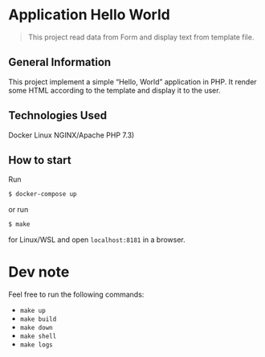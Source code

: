 # Application Hello World
> This project read data from Form and display text from template file.

## General Information
This project implement a simple “Hello, World” application in PHP. 
It render some HTML according to the template and display it to the user.


## Technologies Used
Docker Linux NGINX/Apache PHP 7.3) 

## How to start

Run
``` bash
$ docker-compose up
```
or run

``` bash
$ make
```
for Linux/WSL and open `localhost:8181` in a browser.

# Dev note
Feel free to run the following commands:
- `make up`  
- `make build` 
- `make down`
- `make shell`
- `make logs`